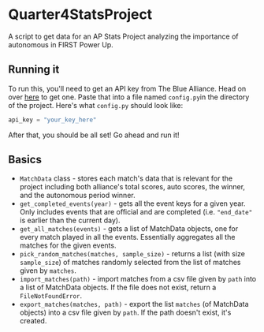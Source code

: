 # Quarter4StatsProject
A script to get data for an AP Stats Project analyzing the importance of autonomous in FIRST Power Up. 

## Running it
To run this, you'll need to get an API key from The Blue Alliance. Head on over [here](https://www.thebluealliance.com/account) to get one. Paste that into a file named `config.py`in the directory of the project. Here's what `config.py` should look like:
```python
api_key = "your_key_here"
```
After that, you should be all set! Go ahead and run it!

## Basics
- `MatchData` class - stores each match's data that is relevant for the project including both alliance's total scores, auto scores, the winner, and the autonomous period winner.
- `get_completed_events(year)` - gets all the event keys for a given year. Only includes events that are official and are completed (i.e. `"end_date"` is earlier than the current day).
- `get_all_matches(events)` - gets a list of MatchData objects, one for every match played in all the events. Essentially aggregates all the matches for the given events.
- `pick_random_matches(matches, sample_size)` - returns a list (with size `sample_size`) of matches randomly selected from the list of matches given by `matches`.
- `import_matches(path)` - import matches from a csv file given by `path` into a list of MatchData objects. If the file does not exist, return a `FileNotFoundError`.
- `export_matches(matches, path)` - export the list `matches` (of MatchData objects) into a csv file given by `path`. If the path doesn't exist, it's created.
